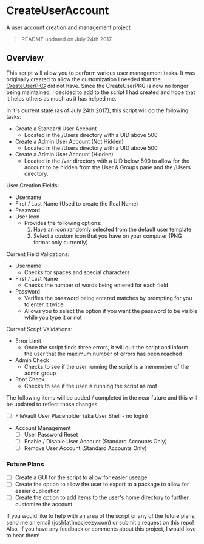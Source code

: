 # CreateUserAccount
A user account creation and management project

> README updated on July 24th 2017

## Overview
This script will allow you to perform various user management tasks. It was originally created to allow the customization I needed that the [CreateUserPKG](https://github.com/MagerValp/CreateUserPkg) did not have. Since the CreateUserPKG is now no longer being maintained, I decided to add to the script I had created and hope that it helps others as much as it has helped me.

In it's current state (as of July 24th 2017), this script will do the following tasks:
  - Create a Standard User Account
    - Located in the /Users directory with a UID above 500
  - Create a Admin User Account (Not Hidden)
    - Located in the /Users directory with a UID above 500
  - Create a Admin User Account (Hidden)
    - Located in the /var directory with a UID below 500 to allow for the account to be hidden from the User & Groups pane and the /Users directory.

User Creation Fields:
  - Username
  - First / Last Name (Used to create the Real Name)
  - Password
  - User Icon
    - Provides the following options:
      1. Have an icon randomly selected from the default user template
      2. Select a custom icon that you have on your computer (PNG format only currently)
  
Current Field Validations:
  - Username
    - Checks for spaces and special characters
  - First / Last Name
    - Checks the number of words being entered for each field
  - Password
    - Verifies the password being entered matches by prompting for you to enter it twice
    - Allows you to select the option if you want the password to be visible while you type it or not

Current Script Validations:
  - Error Limit
    - Once the script finds three errors, it will quit the script and inform the user that the maximum number of errors has been reached
  - Admin Check
    - Checks to see if the user running the script is a memember of the admin group
  - Root Check
    - Checks to see if the user is running the script as root
  
The following items will be added / completed in the near future and this will be updated to reflect those changes
  - [ ] FileVault User Placeholder (aka User Shell - no login)
  - Account Management
    - [ ] User Password Reset
    - [ ] Enable / Disable User Account (Standard Accounts Only)
    - [ ] Remove User Account (Standard Accounts Only)

### Future Plans
  - [ ] Create a GUI for the script to allow for easier useage
  - [ ] Create the option to allow the user to export to a package to allow for easier duplication
  - [ ] Create the option to add items to the user's home directory to further customize the account
  
If you would like to help with an area of the script or any of the future plans, send me an email (josh[at]macjeezy.com) or submit a request on this repo! Also, if you have any feedback or comments about this project, I would love to hear them!
